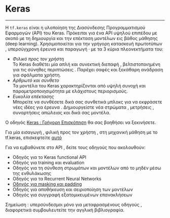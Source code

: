 # Keras
---
Η `tf.keras` είναι η υλοποίηση της Διασύνδεσης Προγραμματισμού Εφαρμογών (API) του Keras. Πρόκειται για ένα API υψηλού επιπέδου με σκοπό με τη δημιουργία και την επέκταση μοντέλων εις βάθος μάθησης (deep learning). Χρησιμοποιείται για την γρήγορη κατασκευή πρωτοτύπων , υπερσύγχρονη έρευνα και παραγωγή · με τα 3 κύρια πλεονεκτήματα του: 

* *Φιλικό προς τον χρήστη* \
Το Keras διαθέτει μία απλή και συνεκτική διεπαφή , βελτιστοποιημένη για τις σύνηθες περιπτώσεις . Παρέχει σαφές και ξεκάθαρη ανάδραση για σφάλματα χρήστη.
* *Αρθρωτό και σύνθετο* \
Τα μοντέλα του Keras χαρακτηρίζονται από υψηλή συνοχή και παραμετροποιησιμότητα με ελάχιστους περιορισμούς.
* *Ευκολία επέκτασης* \
Μπορείτε να συνθέσετε δικά σας συνθετικά μπλοκς για να εκφράσετε νέες ιδέες για έρευνα . Δημιουργείστε νέα στρώματα , μετρήσεις , συναρτήσεις απώλειας και δικά σας μοντέλα.
 
Ο οδηγός [Keras : Γρήγορη Επισκόπηση](https://github.com/tensorflow/docs/blob/master/site/en/guide/keras/overview.ipynb) θα σας βοηθήσει να ξεκινήσετε.

Για μία εισαγωγή , φιλική προς τον χρήστη , στη μηχανική μάθηση με το tf.keras, επισκεφτείτε [αυτό](https://https://www.tensorflow.org/tutorials/keras/classification)

Για να εμβαθύνετε στο API , δείτε τους οδηγούς που ακολουθούν:

* Οδηγός για το Keras functional API
* Οδηγός για training και evaluation
* Οδηγός για τη σύνθεση στρωμάτων και μοντέλων από το μηδέν μέσω της ενθυλάκωσης
* Οδηγός για τα Recurrent Neural Networks
* [Οδηγός για masking και padding](https://github.com/tensorflow/docs-l10n/blob/954c0e78824081d59ceda4bc2108c9f4898b4e18/site/el/guide/keras/masking_and_padding.ipynb)
* Οδηγός για αποθήκευση και σειριοποίηση των μοντέλων
* Οδηγός για συγγραφή εξατομικευμένων επανακλήσεων 

Σημείωση : υπερσύνδεσμοι μόνο για μεταφρασμένους οδηγούς , διαφορετικά συμβουλευτείτε την αγγλική βιβλιογραφία.
